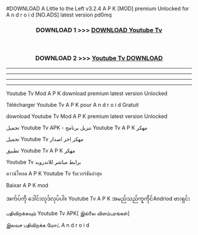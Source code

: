 #DOWNLOAD A Little to the Left v3.2.4 A P K [MOD] premium Unlocked for A n d r o i d [NO.ADS] latest version pd0mq 



<div align="center">

<h3>DOWNLOAD 1 >>> <a href="https://getmod1.web.app/?judule=Btd Battles">DOWNLOAD Youtube Tv </a></h3><br>

<h3>DOWNLOAD 2 >>> <a href="https://getmod1.web.app/?judule=Btd Battles">Youtube Tv  DOWNLOAD </a></h3>

</div>


----------------------------------------------------------

----------------------------------------------------------

----------------------------------------------------------

----------------------------------------------------------


Youtube Tv  Mod A P K download premium latest version Unlocked

Télécharger Youtube Tv  A P K pour A n d r o i d Gratuit

download Youtube Tv  Mod A P K premium latest version Unlocked

تحميل Youtube Tv  APK - تنزيل برنامج Youtube Tv  A P K مهكر

تحميل Youtube Tv  مهكر اخر اصدار

تطبيق Youtube Tv  A P K مهكر

Youtube Tv  برابط مباشر للاندرويد

ดาวน์โหลด A P K Youtube Tv  รับเวอร์ชันล่าสุด

Baixar A P K mod

အက်ပ်ကို ဒေါင်းလုဒ်လုပ်ပါ။ Youtube Tv  A P K အမည်သည်ကူကိုင်Andriod ဗားရှင်း

பதிவிறக்கவும் Youtube Tv  APK[ இல்லை விளம்பரங்கள்] 
 
இலவச பதிவிறக்க மோட் A n d r o i d



